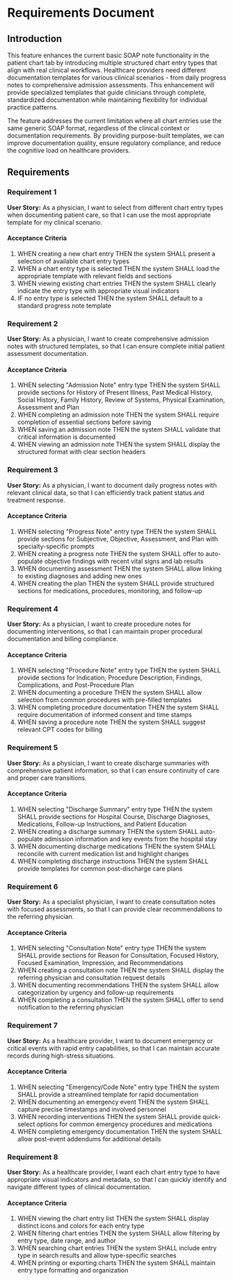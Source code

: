 # Requirements Document

## Introduction

This feature enhances the current basic SOAP note functionality in the patient chart tab by introducing multiple structured chart entry types that align with real clinical workflows. Healthcare providers need different documentation templates for various clinical scenarios - from daily progress notes to comprehensive admission assessments. This enhancement will provide specialized templates that guide clinicians through complete, standardized documentation while maintaining flexibility for individual practice patterns.

The feature addresses the current limitation where all chart entries use the same generic SOAP format, regardless of the clinical context or documentation requirements. By providing purpose-built templates, we can improve documentation quality, ensure regulatory compliance, and reduce the cognitive load on healthcare providers.

## Requirements

### Requirement 1

**User Story:** As a physician, I want to select from different chart entry types when documenting patient care, so that I can use the most appropriate template for my clinical scenario.

#### Acceptance Criteria

1. WHEN creating a new chart entry THEN the system SHALL present a selection of available chart entry types
2. WHEN a chart entry type is selected THEN the system SHALL load the appropriate template with relevant fields and sections
3. WHEN viewing existing chart entries THEN the system SHALL clearly indicate the entry type with appropriate visual indicators
4. IF no entry type is selected THEN the system SHALL default to a standard progress note template

### Requirement 2

**User Story:** As a physician, I want to create comprehensive admission notes with structured templates, so that I can ensure complete initial patient assessment documentation.

#### Acceptance Criteria

1. WHEN selecting "Admission Note" entry type THEN the system SHALL provide sections for History of Present Illness, Past Medical History, Social History, Family History, Review of Systems, Physical Examination, Assessment and Plan
2. WHEN completing an admission note THEN the system SHALL require completion of essential sections before saving
3. WHEN saving an admission note THEN the system SHALL validate that critical information is documented
4. WHEN viewing an admission note THEN the system SHALL display the structured format with clear section headers

### Requirement 3

**User Story:** As a physician, I want to document daily progress notes with relevant clinical data, so that I can efficiently track patient status and treatment response.

#### Acceptance Criteria

1. WHEN selecting "Progress Note" entry type THEN the system SHALL provide sections for Subjective, Objective, Assessment, and Plan with specialty-specific prompts
2. WHEN creating a progress note THEN the system SHALL offer to auto-populate objective findings with recent vital signs and lab results
3. WHEN documenting assessment THEN the system SHALL allow linking to existing diagnoses and adding new ones
4. WHEN creating the plan THEN the system SHALL provide structured sections for medications, procedures, monitoring, and follow-up

### Requirement 4

**User Story:** As a physician, I want to create procedure notes for documenting interventions, so that I can maintain proper procedural documentation and billing compliance.

#### Acceptance Criteria

1. WHEN selecting "Procedure Note" entry type THEN the system SHALL provide sections for Indication, Procedure Description, Findings, Complications, and Post-Procedure Plan
2. WHEN documenting a procedure THEN the system SHALL allow selection from common procedures with pre-filled templates
3. WHEN completing procedure documentation THEN the system SHALL require documentation of informed consent and time stamps
4. WHEN saving a procedure note THEN the system SHALL suggest relevant CPT codes for billing

### Requirement 5

**User Story:** As a physician, I want to create discharge summaries with comprehensive patient information, so that I can ensure continuity of care and proper care transitions.

#### Acceptance Criteria

1. WHEN selecting "Discharge Summary" entry type THEN the system SHALL provide sections for Hospital Course, Discharge Diagnoses, Medications, Follow-up Instructions, and Patient Education
2. WHEN creating a discharge summary THEN the system SHALL auto-populate admission information and key events from the hospital stay
3. WHEN documenting discharge medications THEN the system SHALL reconcile with current medication list and highlight changes
4. WHEN completing discharge instructions THEN the system SHALL provide templates for common post-discharge care plans

### Requirement 6

**User Story:** As a specialist physician, I want to create consultation notes with focused assessments, so that I can provide clear recommendations to the referring physician.

#### Acceptance Criteria

1. WHEN selecting "Consultation Note" entry type THEN the system SHALL provide sections for Reason for Consultation, Focused History, Focused Examination, Impression, and Recommendations
2. WHEN creating a consultation note THEN the system SHALL display the referring physician and consultation request details
3. WHEN documenting recommendations THEN the system SHALL allow categorization by urgency and follow-up requirements
4. WHEN completing a consultation THEN the system SHALL offer to send notification to the referring physician

### Requirement 7

**User Story:** As a healthcare provider, I want to document emergency or critical events with rapid entry capabilities, so that I can maintain accurate records during high-stress situations.

#### Acceptance Criteria

1. WHEN selecting "Emergency/Code Note" entry type THEN the system SHALL provide a streamlined template for rapid documentation
2. WHEN documenting an emergency event THEN the system SHALL capture precise timestamps and involved personnel
3. WHEN recording interventions THEN the system SHALL provide quick-select options for common emergency procedures and medications
4. WHEN completing emergency documentation THEN the system SHALL allow post-event addendums for additional details

### Requirement 8

**User Story:** As a healthcare provider, I want each chart entry type to have appropriate visual indicators and metadata, so that I can quickly identify and navigate different types of clinical documentation.

#### Acceptance Criteria

1. WHEN viewing the chart entry list THEN the system SHALL display distinct icons and colors for each entry type
2. WHEN filtering chart entries THEN the system SHALL allow filtering by entry type, date range, and author
3. WHEN searching chart entries THEN the system SHALL include entry type in search results and allow type-specific searches
4. WHEN printing or exporting charts THEN the system SHALL maintain entry type formatting and organization